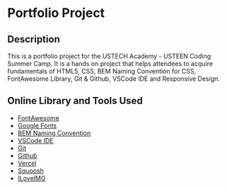 # Portfolio Project
## Description
This is a portfolio project for the USTECH Academy - USTEEN Coding Summer Camp. 
It is a hands on project that helps attendees to acquire fundamentals of HTML5, CSS, BEM Naming Convention for CSS, FontAwesome Library, Git & Github, VSCode IDE and Responsive Design.
## Online Library and Tools Used
* [FontAwesome](https://fontawesome.com/)
* [Google Fonts](https://fonts.google.com/)
* [BEM Naming Convention](http://getbem.com/naming/)
* [VSCode IDE](https://code.visualstudio.com/)
* [Git](https://git-scm.com/)
* [Github](https://github.com)
* [Vercel](https://vercel.com)
* [Squoosh](https://squoosh.app/)
* [ILoveIMG](https://www.iloveimg.com/crop-image)


